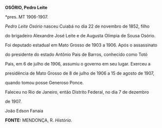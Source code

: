 **OSÓRIO, Pedro Leite**



\*pres. MT 1906-1907.



*Pedro Leite Osório* nasceu Cuiabá no dia 22 de novembro de 1852, filho

do brigadeiro Alexandre José Leite e de Augusta Olímpia de Sousa Osório.



Foi deputado estadual em Mato Grosso de 1903 a 1906. Após o assassinato

do presidente do estado Antônio Pais de Barros, conhecido como Totó

Pais, em 6 de julho de 1906, assumiu o governo em seu lugar. Exerceu a

presidência de Mato Grosso de 8 de julho de 1906 a 15 de agosto de 1907,

quando tomou posse Generoso Ponce.



Faleceu no Rio de Janeiro, então Distrito Federal, no dia 7 de dezembro

de 1907.



João Edson Fanaia



**FONTE:** MENDONÇA, R. *História*.

